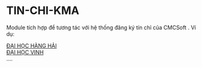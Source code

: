 # TIN-CHI-KMA

Module tích hợp để tương tác với hệ thống đăng ký tín chỉ của CMCSoft .
Ví dụ: 

[ĐẠI HỌC HÀNG HẢI](http://dktt.vimaru.edu.vn/CMCSoft.IU.Web.info/Login.aspx)
<br>
[ĐẠI HỌC VINH](http://student.vinhuni.edu.vn/cmcsoft.iu.web.info/)
<br>
....